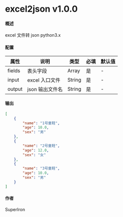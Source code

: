 # excel2json v1.0.0

#### 概述

excel 文件转 json python3.x

#### 配置

| 属性   | 说明            | 类型   | 必填 | 默认值 |
| ------ | --------------- | ------ | ---- | ------ |
| fields | 表头字段        | Array  | 是   | -      |
| input  | excel 入口文件  | String | 是   | -      |
| output | json 输出文件名 | String | 是   | -      |

#### 输出

```json
[
	{
		"name": "1号童鞋",
		"age": 10.0,
		"sex": "男"
	},
	{
		"name": "2号童鞋",
		"age": 12.0,
		"sex": "女"
	},
	{
		"name": "3号童鞋",
		"age": 10.0,
		"sex": "男"
	}
]
```

#### 作者

SuperIron

